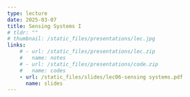```yaml
---
type: lecture
date: 2025-03-07
title: Sensing Systems I
# tldr: ""
# thumbnail: /static_files/presentations/lec.jpg
links: 
    # - url: /static_files/presentations/lec.zip
    #   name: notes
    # - url: /static_files/presentations/code.zip
    #   name: codes
    - url: /static_files/slides/lec06-sensing systems.pdf
      name: slides
---
```


